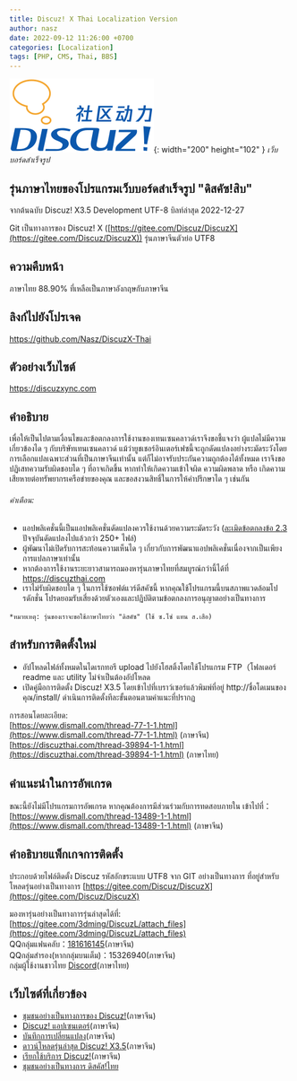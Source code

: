 ```yaml
---
title: Discuz! X Thai Localization Version
author: nasz
date: 2022-09-12 11:26:00 +0700
categories: [Localization]
tags: [PHP, CMS, Thai, BBS]
---
```

![โลโก้เว็บบอร์ด](https://github.com/Nasz/DiscuzX/raw/master/upload/static/image/common/logo.svg){: width="200" height="102" }
_เว็บบอร์ดสำเร็จรูป_

## รุ่นภาษาไทยของโปรแกรมเว็บบอร์ดสำเร็จรูป "ดิสคัซ!สิบ"

จากต้นฉบับ Discuz! X3.5 Development UTF-8 บิลท์ล่าสุด 2022-12-27

Git เป็นทางการของ Discuz! X  ([https://gitee.com/Discuz/DiscuzX](https://gitee.com/Discuz/DiscuzX)) รุ่นภาษาจีนตัวย่อ UTF8<br />

## ความคืบหน้า
ภาษาไทย 88.90% ที่เหลือเป็นภาษาอังกฤษกับภาษาจีน

## ลิงก์ไปยังโปรเจค
<https://github.com/Nasz/DiscuzX-Thai>

## ตัวอย่างเว็บไซต์
<https://discuzxync.com>

## คำอธิบาย
เพื่อให้เป็นไปตามเงื่อนไขและข้อตกลงการใช้งานของเทนเซนคลาวด์เราจึงขอชี้แจงว่า ผู้แปลไม่มีความเกี่ยวข้องได ๆ กับบริษัทเทนเซนคลาวด์ 
แม้ว่ายูชเชอร์อินเตอร์เฟซนี้จะถูกดัดแปลงอย่างระมัดระวังโดยการเลือกแปลเฉพาะส่วนที่เป็นภาษาจีนเท่านั้น 
แต่ก็ไม่อาจรับประกันความถูกต้องได้ทั้งหมด เราจึงขอปฏิเสทความรับผิดชอบได ๆ ที่อาจเกิดขึ้น 
หากทำให้เกิดความเข้าใจผิด ความผิดพลาด หรือ เกิดความเสียหายต่อทรัพยากรเครือข่ายของคุณ และขอสงวนสิทธิ์ในการให้คำปรึกษาได ๆ เช่นกัน

###### คำเตือน:
- แอปพลิเคชั่นนี้เป็นแอปพลิเคชั่นดัดแปลงควรใช้งานด้วยความระมัดระวัง ([ละเมิดข้อตกลงข้อ 2.3 ](https://github.com/Nasz/DiscuzX/blob/master/LICENSE) ปัจจุบันดัดแปลงไปแล้วกว่า 250+ ไฟล์)
- ผู้พัฒนาไม่เปิดรับการสะท้อนความเห็นได ๆ เกี่ยวกับการพัฒนาแอปพลิเคชั่นเนื่องจากเป็นเพียงการแปลภาษาเท่านั้น
- หากต้องการใช้งานระยะยาวสามารถมองหารุ่นภาษาไทยที่สมบูรณ์กว่านี้ได้ที่ https://discuzthai.com
- เราไม่รับผิดชอบใด ๆ ในการใช้ซอฟต์แวร์ดีสคัซนี้ หากคุณใช้โปรแกรมนี้บนสภาพแวดล้อมโปรดักชั่น โปรดยอมรับเสี่ยงด้วยตัวเองและปฏิบัติตามข้อตกลงการอนุญาตอย่างเป็นทางการ

`*หมายเหตุ: รุ่นของเราจะขอใช้ภาษาไทยว่า "ดิสคัซ" (ใช้ ซ.โซ่ แทน ส.เสือ)`

## สำหรับการติดตั้งใหม่
- อัปโหลดไฟล์ทั้งหมดในไดเรกทอรี upload ไปยังโฮสติ้งโดยใช้โปรแกรม FTP（โฟลเดอร์ readme และ utility ไม่จำเป็นต้องอัปโหลด<br />
- เปิดคู่มือการติดตั้ง Discuz! X3.5 โดยเข้าไปที่เบราว์เซอร์แล้วพิมพ์ที่อยู่ http://ชื่อโดเมนของคุณ/install/ ดำเนินการติดตั้งทีละขั้นตอนตามคำแนะที่ปรากฏ

การสอนโดยละเอียด:<br />
[https://www.dismall.com/thread-77-1-1.html](https://www.dismall.com/thread-77-1-1.html) (ภาษาจีน)<br />
[https://discuzthai.com/thread-39894-1-1.html](https://discuzthai.com/thread-39894-1-1.html) (ภาษาไทย)

## คำแนะนำในการอัพเกรด

ขณะนี้ยังไม่มีโปรแกรมการอัพเกรด หากคุณต้องการมีส่วนร่วมกับการทดสอบภายใน เข้าไปที่：[https://www.dismall.com/thread-13489-1-1.html](https://www.dismall.com/thread-13489-1-1.html) (ภาษาจีน)

## คำอธิบายแพ็กเกจการติดตั้ง

ประกอบด้วยไฟล์ติดตั้ง Discuz รหัสอักขระแบบ UTF8 จาก GIT อย่างเป็นทางการ ที่อยู่สำหรับโหลดรุ่นอย่างเป็นทางการ [https://gitee.com/Discuz/DiscuzX](https://gitee.com/Discuz/DiscuzX)

มองหารุ่นอย่างเป็นทางการรุ่นล่าสุดได้ที่: [https://gitee.com/3dming/DiscuzL/attach_files](https://gitee.com/3dming/DiscuzL/attach_files)<br />
QQกลุ่มแฟนคลับ：[181616145](https://qm.qq.com/cgi-bin/qm/qr?k=fP3Uzw3w7vKgOKDagTQF4KCFytenflXp&jump_from=webapi)(ภาษาจีน)<br />
QQกลุ่มสำรอง(หากกลุ่มบนเต็ม)：15326940(ภาษาจีน)<br />
กลุ่มผู้ใช้งานชาวไทย [Discord](https://discord.com/invite/faSzs3geux)(ภาษาไทย)

## เว็บไซต์ที่เกี่ยวข้อง 
* [ชุมชนอย่างเป็นทางการของ Discuz!](https://www.discuz.net/)(ภาษาจีน)
* [Discuz! แอปเซนเตอร์](https://addon.dismall.com/)(ภาษาจีน)
* [บันทึกการเปลี่ยนแปลง](https://www.dismall.com/thread-77-1-1.html)(ภาษาจีน)
* [ดาวน์โหลดรุ่นล่าสุด Discuz! X3.5](https://gitee.com/3dming/DiscuzL/attach_files)(ภาษาจีน)
* [เรียกใช้บริการ Discuz!](https://addon.dismall.com/service.html)(ภาษาจีน)
* [ชุมชนอย่างเป็นทางการ ดิสคัส!ไทย](https://www.discuzthai.com)
